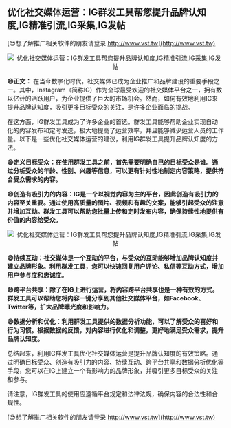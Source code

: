 ## **优化社交媒体运营：IG群发工具帮您提升品牌认知度,IG精准引流,IG采集,IG发帖**

[😍想了解推广相关软件的朋友请登录 http://www.vst.tw](http://www.vst.tw)

 <center><img src="https://vst.tw/MP4/tuiguang/png/5.png" alt="优化社交媒体运营：IG群发工具帮您提升品牌认知度,IG精准引流,IG采集,IG发帖"></center>

**😄正文：**
在当今数字化时代，社交媒体已成为企业推广和品牌建设的重要手段之一。其中，Instagram（简称IG）作为全球最受欢迎的社交媒体平台之一，拥有数以亿计的活跃用户，为企业提供了巨大的市场机会。然而，如何有效地利用IG来提升品牌认知度，吸引更多目标受众的关注，是许多企业面临的挑战。

在这方面，IG群发工具成为了许多企业的首选。群发工具能够帮助企业实现自动化的内容发布和定时发送，极大地提高了运营效率，并且能够减少运营人员的工作量。以下是一些优化社交媒体运营的建议，利用IG群发工具提升品牌认知度的方法。

**😄定义目标受众：在使用群发工具之前，首先需要明确自己的目标受众是谁。通过分析受众的年龄、性别、兴趣等信息，可以更有针对性地制定内容策略，提供符合受众需求的内容。**

**😄创造有吸引力的内容：IG是一个以视觉内容为主的平台，因此创造有吸引力的内容至关重要。通过使用高质量的图片、视频和有趣的文案，能够引起受众的注意并增加互动。群发工具可以帮助您批量上传和定时发布内容，确保持续性地提供有价值的内容给受众。**

 <center><img src="https://vst.tw/MP4/tuiguang/png/4.png" alt="优化社交媒体运营：IG群发工具帮您提升品牌认知度,IG精准引流,IG采集,IG发帖"></center>

**😄持续互动：社交媒体是一个互动的平台，与受众的互动能够增加品牌认知度并建立品牌形象。利用群发工具，您可以快速回复用户评论、私信等互动方式，增加用户参与度和忠诚度。**

**😄跨平台共享：除了在IG上进行运营，将内容跨平台共享也是一种有效的方式。群发工具可以帮助您将内容一键分享到其他社交媒体平台，如Facebook、Twitter等，扩大品牌曝光度和影响力。**

**😄数据分析和优化：利用群发工具提供的数据分析功能，可以了解受众的喜好和行为习惯。根据数据的反馈，对内容进行优化和调整，更好地满足受众需求，提升品牌认知度。**

总结起来，利用IG群发工具优化社交媒体运营是提升品牌认知度的有效策略。通过明确目标受众、创造有吸引力的内容、持续互动、跨平台共享和数据分析优化等手段，您可以在IG上建立一个有影响力的品牌形象，并吸引更多目标受众的关注和参与。

请注意，IG群发工具的使用应遵循平台规定和法律法规，确保内容的合法性和合规性。

[😍想了解推广相关软件的朋友请登录 http://www.vst.tw](http://www.vst.tw)



